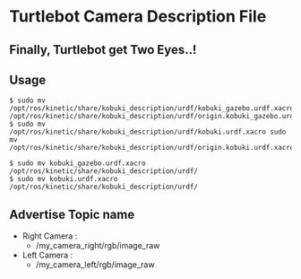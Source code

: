# Turtlebot Camera Description File

## Finally, Turtlebot get Two Eyes..!

## Usage
```Shell
$ sudo mv /opt/ros/kinetic/share/kobuki_description/urdf/kobuki_gazebo.urdf.xacro /opt/ros/kinetic/share/kobuki_description/urdf/origin.kobuki_gazebo.urdf.xacro
$ sudo mv /opt/ros/kinetic/share/kobuki_description/urdf/kobuki.urdf.xacro sudo mv /opt/ros/kinetic/share/kobuki_description/urdf/origin.kobuki.urdf.xacro

$ sudo mv kobuki_gazebo.urdf.xacro /opt/ros/kinetic/share/kobuki_description/urdf/
$ sudo mv kobuki.urdf.xacro /opt/ros/kinetic/share/kobuki_description/urdf/

```

## Advertise Topic name
- Right Camera :
  - /my_camera_right/rgb/image_raw
- Left Camera :
  - /my_camera_left/rgb/image_raw
